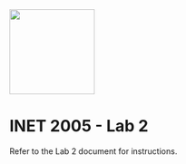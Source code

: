 <img width="150px" src="https://w0244079.github.io/nscc/nscc-jpeg.jpg" >

# INET 2005 - Lab 2

Refer to the Lab 2 document for instructions.
